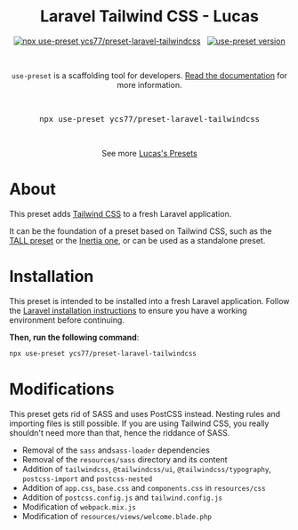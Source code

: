 <p align="center">
  <h1 align="center">Laravel Tailwind CSS - Lucas</h1>
  <p align="center">
    <a href="https://github.com/use-preset/use-preset/releases"><img alt="npx use-preset ycs77/preset-laravel-tailwindcss" src="https://img.shields.io/badge/use--preset-laravel--tailwindcss-blue?style=flat-square"></a>
    &nbsp;
    <a href="https://www.npmjs.com/package/use-preset"><img alt="use-preset version" src="https://img.shields.io/npm/v/use-preset?color=32c854&style=flat-square&label=use-preset"></a>
  </p>
  <br />
  <p align="center">
    <code>use-preset</code> is a scaffolding tool for developers. <a href="https://docs.usepreset.dev/">Read the documentation</a> for more information.
  </p>
  <br />
  <pre align="center">npx use-preset ycs77/preset-laravel-tailwindcss</pre>
  <br />
  <p align="center">See more <a href="https://github.com/ycs77/presets-list">Lucas's Presets</a></p>
<p>

# About

This preset adds [Tailwind CSS](https://tailwindcss.com) to a fresh Laravel application.

It can be the foundation of a preset based on Tailwind CSS, such as the [TALL preset](https://github.com/ycs77/preset-laravel-tall) or the [Inertia one](https://github.com/ycs77/preset-laravel-inertia), or can be used as a standalone preset.

# Installation

This preset is intended to be installed into a fresh Laravel application. Follow the [Laravel installation instructions](https://laravel.com/docs/installation) to ensure you have a working environment before continuing.

**Then, run the following command**:

```bash
npx use-preset ycs77/preset-laravel-tailwindcss
```

# Modifications

This preset gets rid of SASS and uses PostCSS instead. Nesting rules and importing files is still possible. If you are using Tailwind CSS, you really shouldn't need more than that, hence the riddance of SASS.

- Removal of the `sass` and`sass-loader` dependencies
- Removal of the `resources/sass` directory and its content
- Addition of `tailwindcss`, `@tailwindcss/ui`, `@tailwindcss/typography`, `postcss-import` and `postcss-nested`
- Addition of `app.css`, `base.css` and `components.css` in `resources/css`
- Addition of `postcss.config.js` and `tailwind.config.js`
- Modification of `webpack.mix.js`
- Modification of `resources/views/welcome.blade.php`
